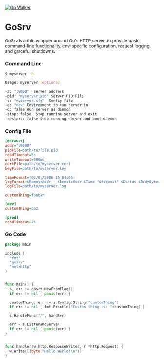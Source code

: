 [![Go Walker](http://gowalker.org/api/v1/badge)](http://gowalker.org/github.com/yaks/gosrv)
# GoSrv

GoSrv is a thin wrapper around Go's HTTP server, to provide basic
command-line functionality, env-specific configuration, request logging,
and graceful shutdowns.

### Command Line

```Bash
$ myserver -h

Usage: myserver [options]

-a: ":9000"  Server address
-pid: "myserver.pid" Server PID File
-c: "myserver.cfg"  Config file
-e: "dev" Environment to run server in
-d: false Run server as daemon
-stop: false  Stop running server and exit
-restart: false Stop running server and boot daemon
```


### Config File

```ini
[DEFAULT]
addr=":9000"
pidFile=path/to/file.pid
readTimeout=5s
writeTimeout=500ms
certFile=path/to/myserver.cert
keyFile=path/to/myserver.key

timeFormat=(02/01/2006 15:04:05)
logFormat=$RemoteAddr - $RemoteUser $Time "$Request" $Status $BodyBytes
logFile=path/to/myserver.log

customThing=foobar

[dev]
customThing=baz

[prod]
readTimeout=2s

```


### Go Code


```Go
package main

include (
  "fmt"
  "gosrv"
  "net/http"
)


func main() {
  s, err := gosrv.NewFromFlag()
  if err != nil { panic(err) }

  customThing, err := s.Config.String("customThing")
  if err != nil { fmt.Println("Custom thing is: "+customThing) }

  s.HandleFunc("/", handler)

  err = s.ListenAndServe()
  if err != nil { panic(err) }
}


func handler(w http.ResponseWriter, r *http.Request) {
  w.Write([]byte("Hello World!\n"))
}
```
